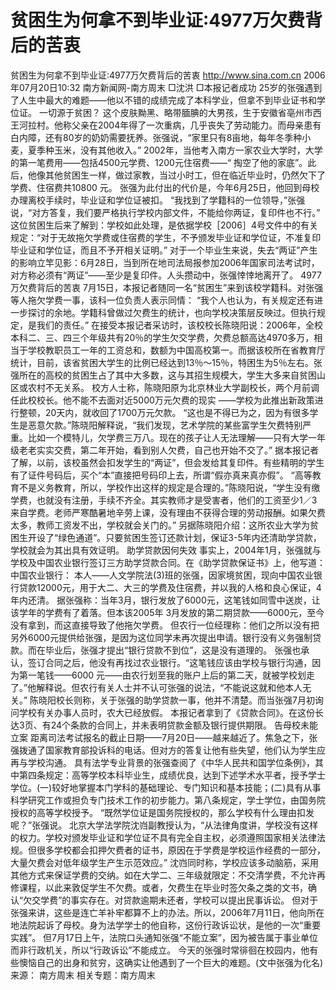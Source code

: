 # 贫困生为何拿不到毕业证:4977万欠费背后的苦衷

贫困生为何拿不到毕业证:4977万欠费背后的苦衷
http://www.sina.com.cn 2006年07月20日10:32 南方新闻网-南方周末
□沈洪 □本报记者成功
25岁的张强遇到了人生中最大的难题——他以不错的成绩完成了本科学业，但拿不到毕业证书和学位证。
一切源于贫困？
这个皮肤黝黑、略带腼腆的大男孩，生于安徽省亳州市西王河拉村。他称父亲在2004年得了一次重病，几乎丧失了劳动能力。而母亲患有白内障，还有80岁的奶奶需要抚养。张强说，“家里只有8亩地，每年冬季种小麦，夏季种玉米，没有其他收入。”
2002年，当他考入南方一家农业大学时，大学的第一笔费用——包括4500元学费、1200元住宿费——“ 掏空了他的家底”。此后，他像其他贫困生一样，做过家教，当过小时工，但在临近毕业时，仍然欠下了学费、住宿费共10800 元。
张强为此付出的代价是，今年6月25日，他回到母校办理离校手续时，毕业证和学位证被扣。
“我找到了学籍科的一位领导，”张强说，“对方答复，我们要严格执行学校内部文件，不能给你两证，复印件也不行。”
这位贫困生后来了解到：学校如此处理，是依据学校［2006］4号文件中的有关规定：“对于无故拖欠学费或住宿费的学生，不予颁发毕业证和学位证，不准复印毕业证和学位证，而且不予开相关证明。”
对于一个毕业生来说，失去“两证”产生的影响立竿见影：6月28日，当到所在地司法局报参加2006年国家司法考试时，对方称必须有“两证”——至少是复印件。人头攒动中，张强悻悻地离开了。
4977万欠费背后的苦衷
7月15日，本报记者随同一名“贫困生”来到该校学籍科。对张强等人拖欠学费一事，该科一位负责人表示同情： “我个人也认为，有关规定还有进一步探讨的余地。学籍科曾做过欠费生的统计，也向学校决策层反映过。但执行规定，是我们的责任。”
在接受本报记者采访时，该校校长陈晓阳说：2006年，全校本科二、三、四三个年级共有20％的学生欠交学费，欠费总额高达4970多万，相当于学校教职员工一年的工资总和，数额为中国高校第一。而据该校所在省教育厅统计，目前，该省贫困大学生的比例已经达到13％～15％，特困生为5％左右。张强所在的高校的贫困生占了其中大多数，这与其招生规模大，学生大多来自贫困山区或农村不无关系。
校方人士称，陈晓阳原为北京林业大学副校长，两个月前调任此校校长。他不能不去面对近5000万元欠费的现实 ——学校为此推出新政策进行整顿，20天内，就收回了1700万元欠款。
“这也是不得已为之，因为有很多学生是恶意欠款。”陈晓阳解释说，“我们发现，艺术学院的某些富学生欠费特别严重。比如一个模特儿，欠学费三万八。现在的孩子让人无法理解——只有大学一年级老老实实交费，第二年开始，看到别人欠费，自己也开始不交了。”
据本报记者了解，以前，该校虽然会扣发学生的“两证”，但会发给其复印件。有些精明的学生有了证件号码后，买个“本”直接把号码印上去，所谓“假亦真来真亦假”。
“高等教育不是义务教育，所以，学校作出这样的规定是合理的。”陈晓阳说，“学生没有缴学费，也就没有注册，手续不齐全。其实教师才是受害者，他们的工资至少1／3来自学费。老师严寒酷暑地辛劳上课，没有理由不获得合理的劳动报酬。如果欠费太多，教师工资发不出，学校就会关门的。”
另据陈晓阳介绍：这所农业大学为贫困生开设了“绿色通道”。只要贫困生签订还款计划，保证3-5年内还清助学贷款，学校就会为其出具有效证明。
助学贷款因何失效
事实上，2004年1月，张强就与学校及中国农业银行签订三方助学贷款合同。在《助学贷款保证书》上，他写道：
中国农业银行：
本人——人文学院法(3)班的张强，因家境贫困，现向中国农业银行贷款12000元，用于大二、大三的学费及住宿费，并以我的人格和良心保证，4年内还清。
据张强称：当年3月，银行发放了6000元，这笔钱如同雪中送炭，让该学年的学费有了着落。但本该2005年 3月发放的第二期贷款——6000元，至今没有拿到，而这直接导致了他拖欠学费。
但农行一位经理称：他们之所以没有把另外6000元提供给张强，是因为这位同学未再次提出申请。银行没有义务强制贷款。而在毕业后，张强才提出“银行贷款不到位”，这是没有道理的。
张强也承认，签订合同之后，他没有再找过农业银行。“这笔钱应该由学校与银行沟通，因为第一笔钱——6000 元——由农行划至我的账户上后的第二天，就被学校划走了。”他解释说。但农行有关人士并不认可张强的说法，“不能说这就和他本人无关。”
陈晓阳校长则称，关于张强的助学贷款一事，他并不清楚。而当张强7月初询问学校有关办事人员时，农大已经放假。
本报记者拿到了《贷款合同》。在这份长达3页、有24个条款的合同上，并未表明贷款金额及银行提供期限。
告母校未能立案
距离司法考试报名的截止日期——7月20日——越来越近了。焦急之下，张强拨通了国家教育部投诉科的电话。但对方的答复让他有些失望，他们认为学生应再与学校沟通。
具有法学专业背景的张强查阅了《中华人民共和国学位条例》，其中第四条规定：高等学校本科毕业生，成绩优良，达到下述学术水平者，授予学士学位。(一)较好地掌握本门学科的基础理论、专门知识和基本技能；(二)具有从事科学研究工作或担负专门技术工作的初步能力。第八条规定，学士学位，由国务院授权的高等学校授予。
“既然学位证是国务院授权的，那么学校有什么理由扣发呢？”张强说。
北京大学法学院沈岿副教授认为，“从法律角度讲，学校没有这样的权力。学校对颁发毕业证和学位证不具有完全自主权，必须遵照国家相关法律法规。但很多学校都会扣押欠费者的证书，原因在于学费是学校运作经费的一部分，大量欠费会对低年级学生产生示范效应。”
沈岿同时称，学校应该多动脑筋，采用其他方式来保证学费的交纳。如在大学二、三年级就限定：不交清学费，不允许再修课程，以此来敦促学生不欠费。或者，欠费生在毕业时签欠条之类的文书，确认“欠交学费”的事实存在。对贷款逾期未还者，学校可以提出民事诉讼。
但对于张强来讲，这些是连亡羊补牢都算不上的办法。所以，2006年7月11日，他向所在地法院起诉了母校。身为法学学士的他自称，这份行政诉讼状，是他的一次“重要实践”。
但7月17日上午，法院口头通知张强“不能立案”，因为被告属于事业单位而非行政机关，所以“行政诉讼”不能成立。
今天的张强时常徘徊在校园内，他有些懊恼自己的出身和贫穷，这确实让他遇到了一个巨大的难题。(文中张强为化名) 来源：
南方周末
相关专题：南方周末 


